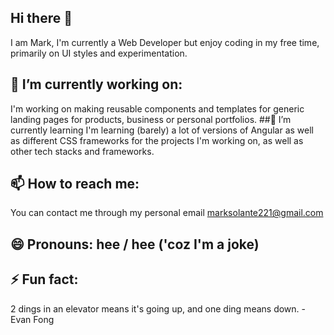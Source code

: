 ## Hi there 👋
 I am Mark, I'm currently a Web Developer but enjoy coding in my free time, primarily on UI styles and experimentation.

## 🔭 I’m currently working on:
I'm working on making reusable components and templates for generic landing pages for products, business or personal portfolios.
##🌱 I’m currently learning
I'm learning (barely) a lot of versions of Angular as well as different CSS frameworks for the projects I'm working on, as well as other tech stacks and frameworks.
## 📫 How to reach me: 
You can contact me through my personal email marksolante221@gmail.com

## 😄 Pronouns: hee / hee ('coz I'm a joke)
## ⚡ Fun fact: 
2 dings in an elevator means it's going up, and one ding means down.
    - Evan Fong
